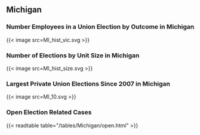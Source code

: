 ##  Michigan

### Number Employees in a Union Election by Outcome in Michigan
{{< image src=MI_hist_vic.svg >}}

### Number of Elections by Unit Size in Michigan
{{< image src=MI_hist_size.svg >}}

### Largest Private Union Elections Since 2007 in Michigan
{{< image src=MI_10.svg >}}

### Open Election Related Cases
{{< readtable table="/tables/Michigan/open.html" >}}

